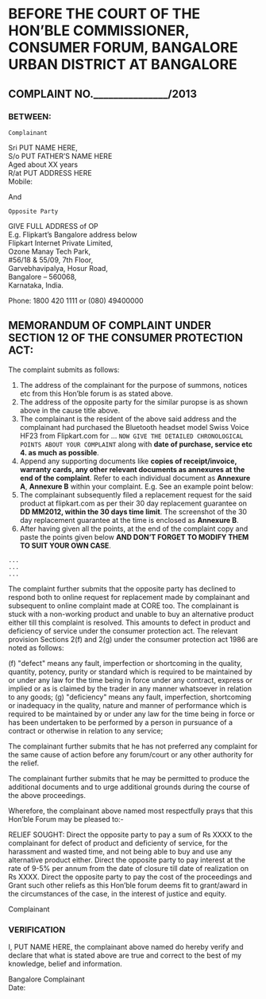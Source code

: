 # BEFORE THE COURT OF THE HON’BLE COMMISSIONER, CONSUMER FORUM, BANGALORE URBAN DISTRICT AT BANGALORE
 
## COMPLAINT NO._______________/2013

### BETWEEN:

```
Complainant
```

Sri PUT NAME HERE,  
S/o PUT FATHER’S NAME HERE  
Aged about XX years  
R/at PUT ADDRESS HERE  
Mobile:  
 
And  
 
```
Opposite Party
```

GIVE FULL ADDRESS of OP  
E.g. Flipkart’s Bangalore address below  
Flipkart Internet Private Limited,  
Ozone Manay Tech Park,  
\#56/18 & 55/09, 7th Floor,  
Garvebhavipalya, Hosur Road,  
Bangalore – 560068,  
Karnataka, India.  
  
Phone: 1800 420 1111 or (080) 49400000

## MEMORANDUM OF COMPLAINT UNDER SECTION 12 OF THE CONSUMER PROTECTION ACT:
 
The complaint submits as follows:
1. The address of the complainant for the purpose of summons, notices etc from this Hon’ble forum is as stated above.
2. The address of the opposite party for the similar puropse is as shown above in the cause title above.
3. The complainant is the resident of the above said address and the complainant had purchased the Bluetooth headset model Swiss Voice HF23 from Flipkart.com for … `NOW GIVE THE DETAILED CHRONOLOGICAL POINTS ABOUT YOUR COMPLAINT` along with **date of purchase, service etc 4. as much as possible**.
4. Append any supporting documents like **copies of receipt/invoice, warranty cards, any other relevant documents as annexures at the end of the complaint**. Refer to each individual document as **Annexure A**, **Annexure B** within your complaint. E.g. See an example point below:
5. The complainant subsequently filed a replacement request for the said product at flipkart.com as per their 30 day replacement guarantee on **DD MM2012, within the 30 days time limit**. The screenshot of the 30 day replacement guarantee at the time is enclosed as **Annexure B**.
6. After having given all the points, at the end of the complaint copy and paste the points given below **AND DON’T FORGET TO MODIFY THEM TO SUIT YOUR OWN CASE**.

```
...
...
...
```
The complaint further submits that the opposite party has declined to respond both to online request for replacement made by complainant and subsequent to online complaint made at CORE too. The complainant is stuck with a non-working product and unable to buy an alternative product either till this complaint is resolved. This amounts to defect in product and deficiency of service under the consumer protection act. The relevant provision Sections 2(f) and 2(g) under the consumer protection act 1986 are noted as follows:
 
(f)  "defect" means any fault, imperfection or shortcoming in the quality, quantity, potency, purity or standard which is required to be maintained by or under any law for the time being in force under any contract, express or implied or as is claimed by the trader in any manner whatsoever in relation to any goods;
(g)     "deficiency" means any fault, imperfection, shortcoming or inade­quacy in the quality, nature and manner of performance which is required to be maintained by or under any law for the time being in force or has been undertaken to be performed by a person in pursuance of a contract or otherwise in relation to any service;
 
The complainant further submits that he has not preferred any complaint for the same cause of action before any forum/court or any other authority for the relief.
 
The complainant further submits that he may be permitted to produce the additional documents and to urge additional grounds during the course of the above proceedings.
 
Wherefore, the complainant above named most respectfully prays that this Hon’ble Forum may be pleased to:-
 
RELIEF SOUGHT:
Direct the opposite party to pay a sum of Rs XXXX to the complainant for defect of product and deficienty of service, for the harassment and wasted time, and not being able to buy and use any alternative product either.
Direct the opposite party to pay interest at the rate of 9-5% per annum from the date of closure till date of realization on Rs XXXX.
Direct the opposite party to pay the cost of the proceedings and
Grant such other reliefs as this Hon’ble forum deems fit to grant/award in the circumstances of the case, in the interest of justice and equity.
 
 
 
Complainant
 
 
 
### VERIFICATION
I, PUT NAME HERE, the complainant above named do hereby verify and declare that what is stated above are true and correct to the best of my knowledge, belief and information.  
  
  
Bangalore	Complainant  
Date:  
